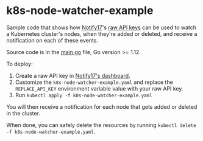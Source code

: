 # k8s-node-watcher-example

Sample code that shows how [Notify17](https://notify17.net/)'s [raw API keys](https://notify17.net/docs/raw-api-keys/) can be used to watch a Kubernetes cluster's nodes, when they're added or deleted, and receive a notification on each of these events.

Source code is in the [main.go](./main.go) file, Go version >= 1.12.

To deploy:

1. Create a raw API key in [Notify17's dashboard](https://dash.notify17.net/#/rawAPIKeys).
2. Customize the `k8s-node-watcher-example.yaml` and replace the `REPLACE_API_KEY` environment variable value with your raw API key.
3. Run `kubectl apply -f k8s-node-watcher-example.yaml`

You will then receive a notification for each node that gets added or deleted in the cluster.

When done, you can safely delete the resources by running `kubectl delete -f k8s-node-watcher-example.yaml`.